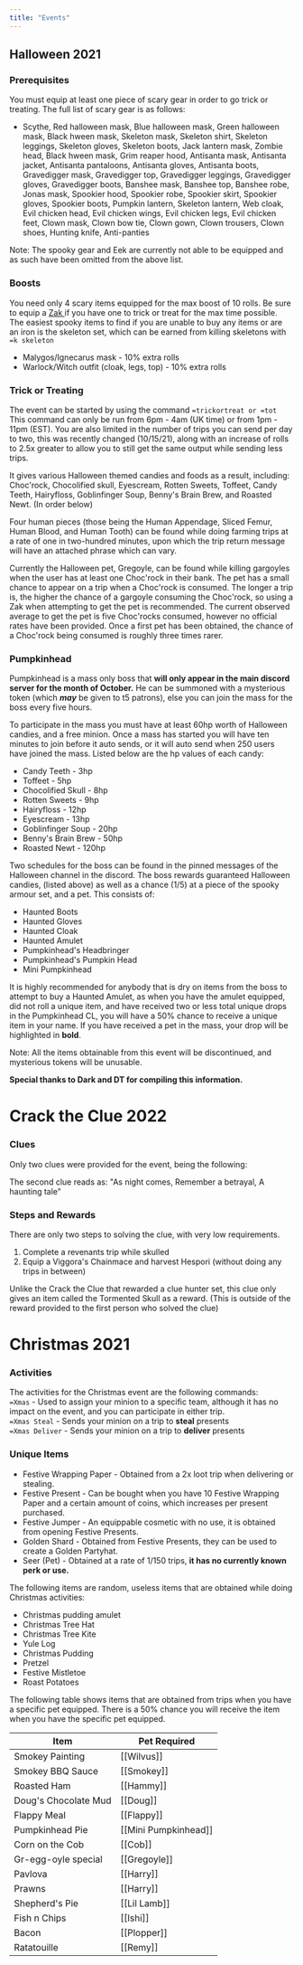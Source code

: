 ```yaml
---
title: "Events"
---
```


## Halloween 2021

### Prerequisites

You must equip at least one piece of scary gear in order to go trick or treating. The full list of scary gear is as follows:

- Scythe, Red halloween mask, Blue halloween mask, Green halloween mask, Black hween mask, Skeleton mask, Skeleton shirt, Skeleton leggings, Skeleton gloves, Skeleton boots, Jack lantern mask, Zombie head, Black hween mask, Grim reaper hood, Antisanta mask, Antisanta jacket, Antisanta pantaloons, Antisanta gloves, Antisanta boots, Gravedigger mask, Gravedigger top, Gravedigger leggings, Gravedigger gloves, Gravedigger boots, Banshee mask, Banshee top, Banshee robe, Jonas mask, Spookier hood, Spookier robe, Spookier skirt, Spookier gloves, Spookier boots, Pumpkin lantern, Skeleton lantern, Web cloak, Evil chicken head, Evil chicken wings, Evil chicken legs, Evil chicken feet, Clown mask, Clown bow tie, Clown gown, Clown trousers, Clown shoes, Hunting knife, Anti-panties

Note: The spooky gear and Eek are currently not able to be equipped and as such have been omitted from the above list.

### Boosts

You need only 4 scary items equipped for the max boost of 10 rolls. Be sure to equip a [Zak ](../custom-items/pets.md#miscellaneous-pets)if you have one to trick or treat for the max time possible. The easiest spooky items to find if you are unable to buy any items or are an iron is the skeleton set, which can be earned from killing skeletons with `=k skeleton`

- Malygos/Ignecarus mask - 10% extra rolls
- Warlock/Witch outfit (cloak, legs, top) - 10% extra rolls

### Trick or Treating

The event can be started by using the command `=trickortreat or =tot` This command can only be run from 6pm - 4am (UK time) or from 1pm - 11pm (EST). You are also limited in the number of trips you can send per day to two, this was recently changed (10/15/21), along with an increase of rolls to 2.5x greater to allow you to still get the same output while sending less trips.

It gives various Halloween themed candies and foods as a result, including: Choc'rock, Chocolified skull, Eyescream, Rotten Sweets, Toffeet, Candy Teeth, Hairyfloss, Goblinfinger Soup, Benny's Brain Brew, and Roasted Newt. (In order below)

Four human pieces (those being the Human Appendage, Sliced Femur, Human Blood, and Human Tooth) can be found while doing farming trips at a rate of one in two-hundred minutes, upon which the trip return message will have an attached phrase which can vary.

Currently the Halloween pet, Gregoyle, can be found while killing gargoyles when the user has at least one Choc'rock in their bank. The pet has a small chance to appear on a trip when a Choc'rock is consumed. The longer a trip is, the higher the chance of a gargoyle consuming the Choc'rock, so using a Zak when attempting to get the pet is recommended. The current observed average to get the pet is five Choc'rocks consumed, however no official rates have been provided. Once a first pet has been obtained, the chance of a Choc'rock being consumed is roughly three times rarer.

### Pumpkinhead

Pumpkinhead is a mass only boss that **will only appear in the main discord server for the month of October.** He can be summoned with a mysterious token (which _**may**_ be given to t5 patrons), else you can join the mass for the boss every five hours.

To participate in the mass you must have at least 60hp worth of Halloween candies, and a free minion. Once a mass has started you will have ten minutes to join before it auto sends, or it will auto send when 250 users have joined the mass. Listed below are the hp values of each candy:

- Candy Teeth - 3hp
- Toffeet - 5hp
- Chocolified Skull - 8hp
- Rotten Sweets - 9hp
- Hairyfloss - 12hp
- Eyescream - 13hp
- Goblinfinger Soup - 20hp
- Benny's Brain Brew - 50hp
- Roasted Newt - 120hp

Two schedules for the boss can be found in the pinned messages of the Halloween channel in the discord. The boss rewards guaranteed Halloween candies, (listed above) as well as a chance (1/5) at a piece of the spooky armour set, and a pet. This consists of:

- Haunted Boots
- Haunted Gloves
- Haunted Cloak
- Haunted Amulet
- Pumpkinhead's Headbringer
- Pumpkinhead's Pumpkin Head
- Mini Pumpkinhead

It is highly recommended for anybody that is dry on items from the boss to attempt to buy a Haunted Amulet, as when you have the amulet equipped, did not roll a unique item, and have received two or less total unique drops in the Pumpkinhead CL, you will have a 50% chance to receive a unique item in your name. If you have received a pet in the mass, your drop will be highlighted in **bold**.

Note: All the items obtainable from this event will be discontinued, and mysterious tokens will be unusable.

**Special thanks to Dark and DT for compiling this information.**

# Crack the Clue 2022

### Clues

Only two clues were provided for the event, being the following:

The second clue reads as:
"As night comes, Remember a betrayal, A haunting tale"

### Steps and Rewards

There are only two steps to solving the clue, with very low requirements.

1. Complete a revenants trip while skulled
2. Equip a Viggora's Chainmace and harvest Hespori (without doing any trips in between)

Unlike the Crack the Clue that rewarded a clue hunter set, this clue only gives an item called the Tormented Skull as a reward. (This is outside of the reward provided to the first person who solved the clue)

# Christmas 2021

### Activities

The activities for the Christmas event are the following commands:\
`=Xmas` - Used to assign your minion to a specific team, although it has no impact on the event, and you can participate in either trip.\
`=Xmas Steal` - Sends your minion on a trip to **steal** presents\
`=Xmas Deliver` - Sends your minion on a trip to **deliver** presents

### Unique Items

- Festive Wrapping Paper - Obtained from a 2x loot trip when delivering or stealing.
- Festive Present - Can be bought when you have 10 Festive Wrapping Paper and a certain amount of coins, which increases per present purchased.
- Festive Jumper - An equippable cosmetic with no use, it is obtained from opening Festive Presents.
- Golden Shard - Obtained from Festive Presents, they can be used to create a Golden Partyhat.
- Seer (Pet) - Obtained at a rate of 1/150 trips, **it has no currently known perk or use.**

The following items are random, useless items that are obtained while doing Christmas activities:

- Christmas pudding amulet
- Christmas Tree Hat
- Christmas Tree Kite
- Yule Log
- Christmas Pudding
- Pretzel
- Festive Mistletoe
- Roast Potatoes

The following table shows items that are obtained from trips when you have a specific pet equipped. There is a 50% chance you will receive the item when you have the specific pet equipped.

| Item                 | Pet Required         |
| -------------------- | -------------------- |
| Smokey Painting      | [[Wilvus]]           |
| Smokey BBQ Sauce     | [[Smokey]]           |
| Roasted Ham          | [[Hammy]]            |
| Doug's Chocolate Mud | [[Doug]]             |
| Flappy Meal          | [[Flappy]]           |
| Pumpkinhead Pie      | [[Mini Pumpkinhead]] |
| Corn on the Cob      | [[Cob]]              |
| Gr-egg-oyle special  | [[Gregoyle]]         |
| Pavlova              | [[Harry]]            |
| Prawns               | [[Harry]]            |
| Shepherd's Pie       | [[Lil Lamb]]         |
| Fish n Chips         | [[Ishi]]             |
| Bacon                | [[Plopper]]          |
| Ratatouille          | [[Remy]]             |
